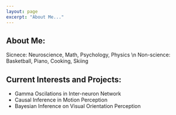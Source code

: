 ```yaml
---
layout: page
excerpt: "About Me..."
---
```

## About Me:
Sicnece: Neuroscience, Math, Psychology, Physics \n
Non-science: Basketball, Piano, Cooking, Skiing

## Current Interests and Projects:

- Gamma Oscilations in Inter-neuron Network
- Causal Inference in Motion Perception
- Bayesian Inference on Visual Orientation Perception 
